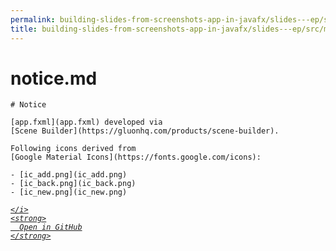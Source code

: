 ```yaml
---
permalink: building-slides-from-screenshots-app-in-javafx/slides---ep/src/main/resources/notice.md.html
title: building-slides-from-screenshots-app-in-javafx/slides---ep/src/main/resources/notice.md
---
```


# notice.md
```
# Notice

[app.fxml](app.fxml) developed via
[Scene Builder](https://gluonhq.com/products/scene-builder).

Following icons derived from
[Google Material Icons](https://fonts.google.com/icons):

- [ic_add.png](ic_add.png)
- [ic_back.png](ic_back.png)
- [ic_new.png](ic_new.png)

```
<div class="social open-gh-btn my-4">
  <a class="btn btn-github" href="https://github.com/tobiasbriones/blog/tree/main/swe/dev/java/javafx/drawing/productivity/building-slides-from-screenshots-app-in-javafx/slides---ep/src/main/resources/notice.md" target="_blank">
    <i class="fab fa-github">
      
    </i>
    <strong>
      Open in GitHub
    </strong>
  </a>
</div>